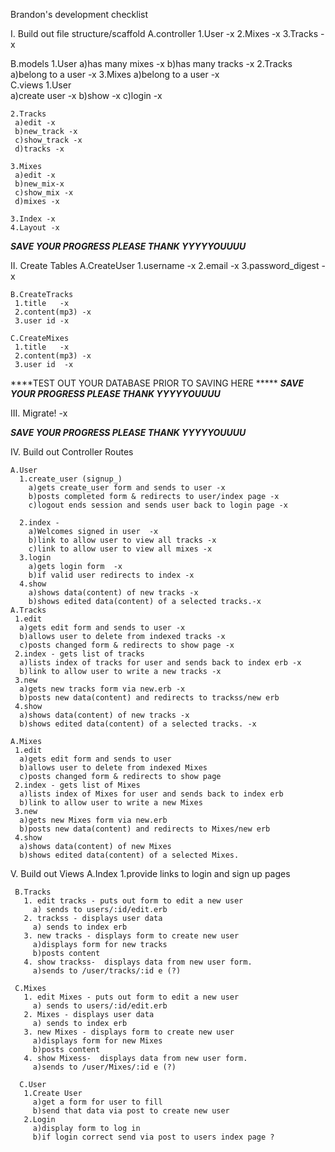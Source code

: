 Brandon's development checklist

I. Build out file structure/scaffold
   A.controller
    1.User -x
    2.Mixes -x
    3.Tracks -x
     
   B.models
    1.User 
      a)has many mixes -x
      b)has many tracks  -x
    2.Tracks 
      a)belong to a user  -x
    3.Mixes
      a)belong to a user    -x  
   C.views
    1.User  
     a)create user -x
     b)show -x
     c)login       -x
    
    2.Tracks 
     a)edit -x
     b)new_track -x
     c)show_track -x
     d)tracks -x

    3.Mixes 
     a)edit -x
     b)new_mix-x
     c)show_mix -x
     d)mixes -x

    3.Index -x
    4.Layout -x

*****SAVE YOUR PROGRESS PLEASE THANK YYYYYOUUUU*****

II. Create Tables
    A.CreateUser 
     1.username -x
     2.email    -x
     3.password_digest -x
     
    B.CreateTracks 
     1.title   -x
     2.content(mp3) -x
     3.user id -x

    C.CreateMixes
     1.title   -x
     2.content(mp3) -x
     3.user id  -x

****TEST OUT YOUR DATABASE PRIOR TO SAVING HERE *****
*****SAVE YOUR PROGRESS PLEASE THANK YYYYYOUUUU*****

III. Migrate! -x

*****SAVE YOUR PROGRESS PLEASE THANK YYYYYOUUUU*****

IV. Build out Controller Routes

    A.User
      1.create_user (signup_)
        a)gets create_user form and sends to user -x
        b)posts completed form & redirects to user/index page -x
        c)logout ends session and sends user back to login page -x
        
      2.index -  
        a)Welcomes signed in user  -x
        b)link to allow user to view all tracks -x
        c)link to allow user to view all mixes -x
      3.login
        a)gets login form  -x
        b)if valid user redirects to index -x
      4.show
        a)shows data(content) of new tracks -x
        b)shows edited data(content) of a selected tracks.-x
    A.Tracks
     1.edit  
      a)gets edit form and sends to user -x
      b)allows user to delete from indexed tracks -x
      c)posts changed form & redirects to show page -x
     2.index - gets list of tracks
      a)lists index of tracks for user and sends back to index erb -x
      b)link to allow user to write a new tracks -x
     3.new
      a)gets new tracks form via new.erb -x
      b)posts new data(content) and redirects to trackss/new erb  
     4.show
      a)shows data(content) of new tracks -x
      b)shows edited data(content) of a selected tracks. -x

    A.Mixes
     1.edit 
      a)gets edit form and sends to user
      b)allows user to delete from indexed Mixes
      c)posts changed form & redirects to show page
     2.index - gets list of Mixes
      a)lists index of Mixes for user and sends back to index erb
      b)link to allow user to write a new Mixes
     3.new
      a)gets new Mixes form via new.erb
      b)posts new data(content) and redirects to Mixes/new erb
     4.show
      a)shows data(content) of new Mixes
      b)shows edited data(content) of a selected Mixes.

 V. Build out Views
     A.Index
       1.provide links to login and sign up pages
     
     B.Tracks
       1. edit tracks - puts out form to edit a new user  
         a) sends to users/:id/edit.erb  
       2. trackss - displays user data   
         a) sends to index erb          
       3. new tracks - displays form to create new user  
         a)displays form for new tracks  
         b)posts content  
       4. show trackss-  displays data from new user form.  
         a)sends to /user/tracks/:id e (?)

     C.Mixes
       1. edit Mixes - puts out form to edit a new user  
         a) sends to users/:id/edit.erb  
       2. Mixes - displays user data   
         a) sends to index erb          
       3. new Mixes - displays form to create new user  
         a)displays form for new Mixes  
         b)posts content  
       4. show Mixess-  displays data from new user form.  
         a)sends to /user/Mixes/:id e (?)  

      C.User
       1.Create User 
         a)get a form for user to fill  
         b)send that data via post to create new user
       2.Login
         a)display form to log in  
         b)if login correct send via post to users index page ?


